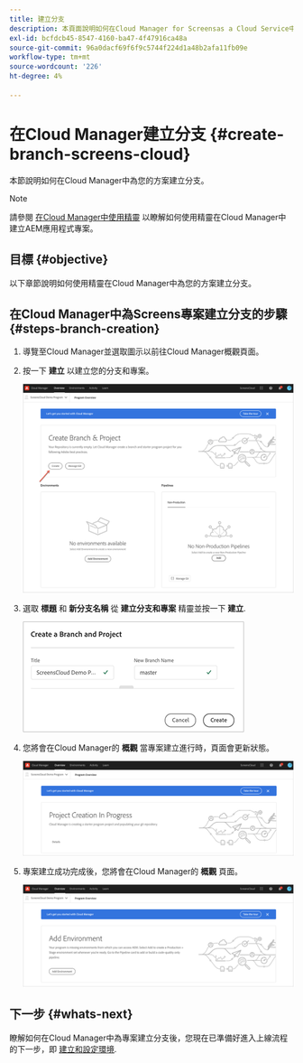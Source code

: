 ```yaml
---
title: 建立分支
description: 本頁面說明如何在Cloud Manager for Screensas a Cloud Service中建立分支。
exl-id: bcfdcb45-8547-4160-ba47-4f47916ca48a
source-git-commit: 96a0dacf69f6f9c5744f224d1a48b2afa11fb09e
workflow-type: tm+mt
source-wordcount: '226'
ht-degree: 4%

---
```


# 在Cloud Manager建立分支 {#create-branch-screens-cloud}

本節說明如何在Cloud Manager中為您的方案建立分支。

>[!NOTE]
>請參閱 [在Cloud Manager中使用精靈](https://experienceleague.adobe.com/docs/experience-manager-cloud-service/onboarding/getting-access/create-application-project/using-the-wizard.html?lang=en) 以瞭解如何使用精靈在Cloud Manager中建立AEM應用程式專案。

## 目標 {#objective}

以下章節說明如何使用精靈在Cloud Manager中為您的方案建立分支。

## 在Cloud Manager中為Screens專案建立分支的步驟 {#steps-branch-creation}

1. 導覽至Cloud Manager並選取圖示以前往Cloud Manager概觀頁面。

1. 按一下 **建立** 以建立您的分支和專案。

   ![影像](/help/screens-cloud/assets/onboarding/create-branch1.png)

1. 選取 **標題** 和 **新分支名稱** 從 **建立分支和專案** 精靈並按一下 **建立**.

   ![影像](/help/screens-cloud/assets/onboarding/create-branch2.png)

1. 您將會在Cloud Manager的 **概觀** 當專案建立進行時，頁面會更新狀態。

   ![影像](/help/screens-cloud/assets/onboarding/create-branch3.png)

1. 專案建立成功完成後，您將會在Cloud Manager的 **概觀** 頁面。

   ![影像](/help/screens-cloud/assets/onboarding/create-branch4.png)

## 下一步 {#whats-next}

瞭解如何在Cloud Manager中為專案建立分支後，您現在已準備好進入上線流程的下一步，即 [建立和設定環境](/help/screens-cloud/onboarding-screens-cloud/creating-an-environment.md).
